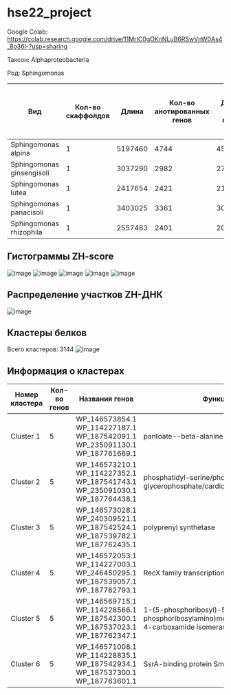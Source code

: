 # hse22_project

Google Colab: https://colab.research.google.com/drive/11MrIC0gOKnNLuB6RSwVnW0As4_8o36l-?usp=sharing

Таксон: Alphaproteobacteria

Род: Sphingomonas


| **Вид** | **Кол-во скаффолдов** | **Длина** | **Кол-во анотированных генов** | **Длина всех генов** | **Доля анотированных генов** | **Кол-во предсказанных участков z-dna** | **Кол-во участков с zh-score >500** |  **Общая длина участков с zh-score >500** | 
| ------------- | ------------- |--------------------| ---- | --- | --- | --- | ------ | ------ |
| Sphingomonas alpina| 1 | 5197460 | 4744 | 4549781 | 87.53% | 5197460 | 87272 | 833836  |  
| Sphingomonas ginsengisoli| 1 | 3037290 | 2982 | 2767691 | 91.12% | 3037290 | 47997 | 460826 | 
| Sphingomonas lutea| 1 | 2417654 | 2421 | 2111440 | 87.33% | 2417654 | 50903 | 492232 | 
| Sphingomonas panacisoli| 1 | 3403025 | 3361 | 3027070 | 88.95% | 3403025 | 68773 | 658802 |
| Sphingomonas rhizophila| 1 | 2557483 | 2401 | 2061917 | 80.62% | 2557483 | 31319 | 298334 |

## Гистограммы ZH-score
![image](https://user-images.githubusercontent.com/60548614/173675039-8d55d298-65c6-4403-8580-71fd72d40974.png)
![image](https://user-images.githubusercontent.com/60548614/173675064-0fb58356-8bc4-482d-8ce3-68161ea1d490.png)
![image](https://user-images.githubusercontent.com/60548614/173675111-5570f7ae-62c0-4526-a278-d08c6ca791e2.png)
![image](https://user-images.githubusercontent.com/60548614/173675144-d94bcb71-ee93-42aa-b8ee-d306c3950484.png)
![image](https://user-images.githubusercontent.com/60548614/173675311-1a2ad3d6-71dc-4939-99e9-9631aeb86ce1.png)

## Распределение участков ZH-ДНК
![image](https://user-images.githubusercontent.com/60548614/173675402-3f035cde-c6ea-4bff-aa5c-e2a8a4c4e233.png)

## Кластеры белков
Всего кластеров: 3144
![image](https://user-images.githubusercontent.com/60548614/173675732-cbc965c8-77f4-407e-acb9-ed25e04e5f42.png)

## Информация о кластерах
| **Номер кластера** | **Кол-во генов** | **Названия генов** | **Функция генов** | **Z-ДНК и их расположение** | **Z-DNA score** | 
| ------------- | ------------- |--------------------| ---- | --- | ----- |
| Cluster 1| 5| WP_146573854.1	WP_114227187.1	WP_187542091.1	WP_235091130.1	WP_187761669.1 | pantoate--beta-alanine ligase | 29 (5 в промоторе) | См. ниже | 
| Cluster 2| 5 | WP_146573210.1	WP_114227352.1	WP_187541743.1	WP_235091030.1	WP_187764438.1 | phosphatidyl-serine/phosphatidyl-glycerophosphate/cardiolipin synthase | 31 (5 в промоторе) | См. ниже | 
| Cluster 3| 5 | WP_146573028.1	WP_240309521.1	WP_187542524.1	WP_187539782.1	WP_187762435.1 | polyprenyl synthetase | 34 (5 в промоторе) | См. ниже |
| Cluster 4| 5 | WP_146572053.1	WP_114227003.1	WP_246450295.1	WP_187539057.1	WP_187762793.1 | RecX family transcriptional regulator |  25 (5 в промоторе) | См. ниже |
| Cluster 5| 5 | WP_146569715.1	WP_114228566.1	WP_187542300.1	WP_187537023.1	WP_187762347.1 | 1-(5-phosphoribosyl)-5-[(5-phosphoribosylamino)methylideneamino]imidazole-4-carboxamide isomerase | 35 (5 в промоторе) | См. ниже |
| Cluster 6| 5 | WP_146571008.1	WP_114228835.1	WP_187542934.1	WP_187537300.1	WP_187763601.1 | SsrA-binding protein SmpB | 16 (5 в промоторе) | См. ниже |

